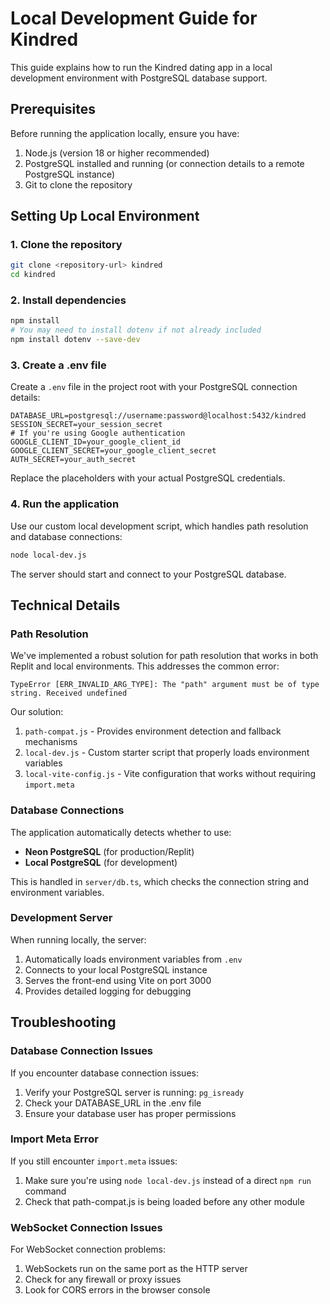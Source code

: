 # Local Development Guide for Kindred

This guide explains how to run the Kindred dating app in a local development environment with PostgreSQL database support.

## Prerequisites

Before running the application locally, ensure you have:

1. Node.js (version 18 or higher recommended)
2. PostgreSQL installed and running (or connection details to a remote PostgreSQL instance)
3. Git to clone the repository

## Setting Up Local Environment

### 1. Clone the repository

```bash
git clone <repository-url> kindred
cd kindred
```

### 2. Install dependencies

```bash
npm install
# You may need to install dotenv if not already included
npm install dotenv --save-dev
```

### 3. Create a .env file

Create a `.env` file in the project root with your PostgreSQL connection details:

```
DATABASE_URL=postgresql://username:password@localhost:5432/kindred
SESSION_SECRET=your_session_secret
# If you're using Google authentication
GOOGLE_CLIENT_ID=your_google_client_id
GOOGLE_CLIENT_SECRET=your_google_client_secret
AUTH_SECRET=your_auth_secret
```

Replace the placeholders with your actual PostgreSQL credentials.

### 4. Run the application

Use our custom local development script, which handles path resolution and database connections:

```bash
node local-dev.js
```

The server should start and connect to your PostgreSQL database.

## Technical Details

### Path Resolution

We've implemented a robust solution for path resolution that works in both Replit and local environments. This addresses the common error:

```
TypeError [ERR_INVALID_ARG_TYPE]: The "path" argument must be of type string. Received undefined
```

Our solution:

1. `path-compat.js` - Provides environment detection and fallback mechanisms
2. `local-dev.js` - Custom starter script that properly loads environment variables
3. `local-vite-config.js` - Vite configuration that works without requiring `import.meta`

### Database Connections

The application automatically detects whether to use:

- **Neon PostgreSQL** (for production/Replit)
- **Local PostgreSQL** (for development)

This is handled in `server/db.ts`, which checks the connection string and environment variables.

### Development Server

When running locally, the server:

1. Automatically loads environment variables from `.env`
2. Connects to your local PostgreSQL instance
3. Serves the front-end using Vite on port 3000
4. Provides detailed logging for debugging

## Troubleshooting

### Database Connection Issues

If you encounter database connection issues:

1. Verify your PostgreSQL server is running: `pg_isready`
2. Check your DATABASE_URL in the .env file
3. Ensure your database user has proper permissions

### Import Meta Error

If you still encounter `import.meta` issues:

1. Make sure you're using `node local-dev.js` instead of a direct `npm run` command
2. Check that path-compat.js is being loaded before any other module

### WebSocket Connection Issues

For WebSocket connection problems:

1. WebSockets run on the same port as the HTTP server
2. Check for any firewall or proxy issues
3. Look for CORS errors in the browser console